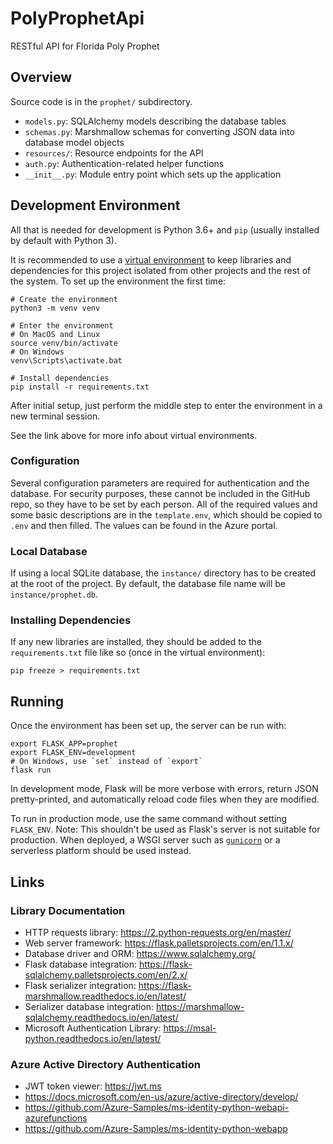 # PolyProphetApi

RESTful API for Florida Poly Prophet

## Overview

Source code is in the `prophet/` subdirectory.
- `models.py`: SQLAlchemy models describing the database tables
- `schemas.py`: Marshmallow schemas for converting JSON data into database model
  objects
- `resources/`: Resource endpoints for the API
- `auth.py`: Authentication-related helper functions
- `__init__.py`: Module entry point which sets up the application


## Development Environment

All that is needed for development is Python 3.6+ and `pip` (usually installed
by default with Python 3).

It is recommended to use a
[virtual environment](https://docs.python.org/3/tutorial/venv.html) to keep
libraries and dependencies for this project isolated from other projects and the
rest of the system. To set up the environment the first time:
```
# Create the environment
python3 -m venv venv

# Enter the environment
# On MacOS and Linux
source venv/bin/activate
# On Windows
venv\Scripts\activate.bat

# Install dependencies
pip install -r requirements.txt
```

After initial setup, just perform the middle step to enter the environment in a
new terminal session.

See the link above for more info about virtual environments.

### Configuration

Several configuration parameters are required for authentication and the
database. For security purposes, these cannot be included in the GitHub repo, so
they have to be set by each person. All of the required values and some basic
descriptions are in the `template.env`, which should be copied to `.env` and
then filled. The values can be found in the Azure portal.

### Local Database

If using a local SQLite database, the `instance/` directory has to be created at
the root of the project. By default, the database file name will be
`instance/prophet.db`.

### Installing Dependencies

If any new libraries are installed, they should be added to the
`requirements.txt` file like so (once in the virtual environment):
```
pip freeze > requirements.txt
```


## Running

Once the environment has been set up, the server can be run with:
```
export FLASK_APP=prophet
export FLASK_ENV=development
# On Windows, use `set` instead of `export`
flask run
```

In development mode, Flask will be more verbose with errors, return JSON
pretty-printed, and automatically reload code files when they are modified.

To run in production mode, use the same command without setting `FLASK_ENV`.
Note: This shouldn't be used as Flask's server is not suitable for production.
When deployed, a WSGI server such as [`gunicorn`](https://gunicorn.org/) or a
serverless platform should be used instead.


## Links

### Library Documentation

- HTTP requests library: https://2.python-requests.org/en/master/
- Web server framework: https://flask.palletsprojects.com/en/1.1.x/
- Database driver and ORM: https://www.sqlalchemy.org/
- Flask database integration:
  https://flask-sqlalchemy.palletsprojects.com/en/2.x/
- Flask serializer integration:
  https://flask-marshmallow.readthedocs.io/en/latest/
- Serializer database integration:
  https://marshmallow-sqlalchemy.readthedocs.io/en/latest/
- Microsoft Authentication Library:
  https://msal-python.readthedocs.io/en/latest/

### Azure Active Directory Authentication

- JWT token viewer: https://jwt.ms
- https://docs.microsoft.com/en-us/azure/active-directory/develop/
- https://github.com/Azure-Samples/ms-identity-python-webapi-azurefunctions
- https://github.com/Azure-Samples/ms-identity-python-webapp
